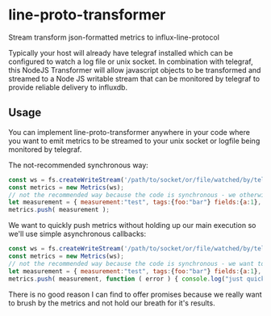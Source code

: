 # line-proto-transformer
Stream transform json-formatted metrics to influx-line-protocol

Typically your host will already have telegraf installed which can be configured to watch a log file or unix socket. In combination with telegraf, this NodeJS Transformer will allow javascript objects to be transformed and streamed to a Node JS writable stream that can be monitored by telegraf to provide reliable delivery to influxdb.

## Usage
You can implement line-proto-transformer anywhere in your code where you want to emit metrics to be streamed to your unix socket or logfile being monitored by telegraf.

The not-recommended synchronous way:
```js
const ws = fs.createWriteStream('/path/to/socket/or/file/watched/by/telegraf');
const metrics = new Metrics(ws);
// not the recommended way because the code is synchronous - we otherwise want to move on quickly
let measurement = { measurement:"test", tags:{foo:"bar"} fields:{a:1}, ts:Date.now()};
metrics.push( measurement );
```

We want to quickly push metrics without holding up our main execution so we'll use simple asynchronous callbacks:
```js
const ws = fs.createWriteStream('/path/to/socket/or/file/watched/by/telegraf');
const metrics = new Metrics(ws);
// not the recommended way because the code is synchronous - we want to move on
let measurement = { measurement:"test", tags:{foo:"bar"} fields:{a:1}, ts:Date.now()};
metrics.push( measurement, function ( error ) { console.log("just quickly log the problem",error) } );
```

There is no good reason I can find to offer promises because we really want to brush by the metrics and not hold our breath for it's results.
